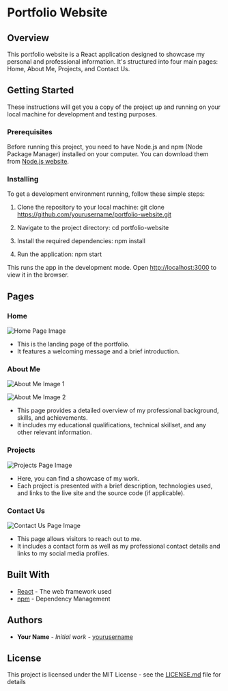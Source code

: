 # Portfolio Website

## Overview

This portfolio website is a React application designed to showcase my personal and professional information. It's structured into four main pages: Home, About Me, Projects, and Contact Us.

## Getting Started

These instructions will get you a copy of the project up and running on your local machine for development and testing purposes.

### Prerequisites

Before running this project, you need to have Node.js and npm (Node Package Manager) installed on your computer. You can download them from [Node.js website](https://nodejs.org/).

### Installing

To get a development environment running, follow these simple steps:

1. Clone the repository to your local machine:
git clone https://github.com/yourusername/portfolio-website.git


2. Navigate to the project directory:
cd portfolio-website


3. Install the required dependencies:
npm install


4. Run the application:
npm start


This runs the app in the development mode. Open [http://localhost:3000](http://localhost:3000) to view it in the browser.

## Pages

### Home

![Home Page Image](https://via.placeholder.com/600x400)

- This is the landing page of the portfolio.
- It features a welcoming message and a brief introduction.

### About Me

![About Me Image 1](https://via.placeholder.com/600x400)

![About Me Image 2](https://via.placeholder.com/600x400)

- This page provides a detailed overview of my professional background, skills, and achievements.
- It includes my educational qualifications, technical skillset, and any other relevant information.

### Projects

![Projects Page Image](https://via.placeholder.com/600x400)

- Here, you can find a showcase of my work.
- Each project is presented with a brief description, technologies used, and links to the live site and the source code (if applicable).

### Contact Us

![Contact Us Page Image](https://via.placeholder.com/600x400)

- This page allows visitors to reach out to me.
- It includes a contact form as well as my professional contact details and links to my social media profiles.

## Built With

- [React](https://reactjs.org/) - The web framework used
- [npm](https://www.npmjs.com/) - Dependency Management

## Authors

- **Your Name** - *Initial work* - [yourusername](https://github.com/yourusername)

## License

This project is licensed under the MIT License - see the [LICENSE.md](LICENSE.md) file for details




